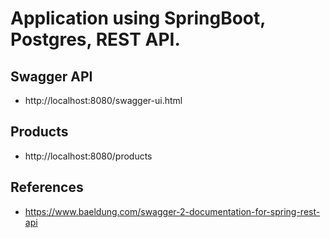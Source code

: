 # Application using SpringBoot, Postgres, REST API.

## Swagger API 
- http://localhost:8080/swagger-ui.html

## Products
- http://localhost:8080/products

## References 
- https://www.baeldung.com/swagger-2-documentation-for-spring-rest-api